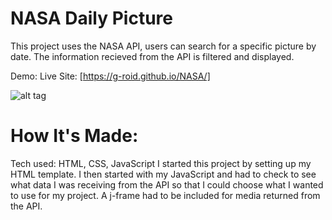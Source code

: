 # NASA Daily Picture
This project uses the NASA API, users can search for a specific picture by date. The information recieved from the API is filtered and displayed. 

Demo:
Live Site: [https://g-roid.github.io/NASA/]

![alt tag](https://g-roid.github.io/NASA/thumb-nail.PNG)

# How It's Made:
Tech used: HTML, CSS, JavaScript I started this project by setting up my HTML template. I then started with my JavaScript and had to check to see what data I was receiving from the API so that I could choose what I wanted to use for my project. 
A j-frame had to be included for media returned from the API.
